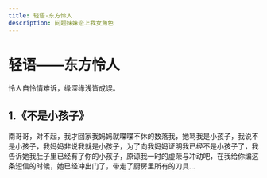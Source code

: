 ```yaml
---
title: 轻语-东方怜人
description: 问题妹妹恋上我女角色
---
```


# 轻语——东方怜人
怜人自怜情难诉，缘深缘浅皆成误。
## 1.《不是小孩子》
南哥哥，对不起，我才回家我妈妈就喋喋不休的数落我，她骂我是小孩子，我说不是小孩子，我妈妈非说我就是小孩子，为了向我妈妈证明我已经不是小孩子了，我告诉她我肚子里已经有了你的小孩子，原谅我一时的虚荣与冲动吧，在我给你编这条短信的时候，她已经冲出门了，带走了厨房里所有的刀具...

 <Comment/>  
  